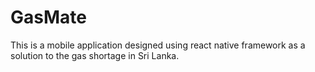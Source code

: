 # GasMate
This is a mobile application designed using react native framework as a solution to the gas shortage in Sri Lanka.
